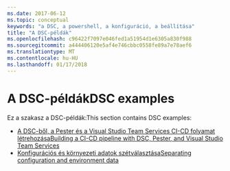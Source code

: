 ```yaml
---
ms.date: 2017-06-12
ms.topic: conceptual
keywords: "a DSC, a powershell, a konfiguráció, a beállítása"
title: "A DSC-példák"
ms.openlocfilehash: c96422f7097e046fed1a51954d1e6305a830f988
ms.sourcegitcommit: a444406120e5af4e746cbbc0558fe89a7e78aef6
ms.translationtype: MT
ms.contentlocale: hu-HU
ms.lasthandoff: 01/17/2018
---
```

# <a name="dsc-examples"></a><span data-ttu-id="54a10-103">A DSC-példák</span><span class="sxs-lookup"><span data-stu-id="54a10-103">DSC examples</span></span>

<span data-ttu-id="54a10-104">Ez a szakasz a DSC-példák:</span><span class="sxs-lookup"><span data-stu-id="54a10-104">This section contains DSC examples:</span></span>

- [<span data-ttu-id="54a10-105">A DSC-ből, a Pester és a Visual Studio Team Services CI-CD folyamat létrehozása</span><span class="sxs-lookup"><span data-stu-id="54a10-105">Building a CI-CD pipeline with DSC, Pester, and Visual Studio Team Services</span></span>](dscCiCd.md)
- [<span data-ttu-id="54a10-106">Konfigurációs és környezeti adatok szétválasztása</span><span class="sxs-lookup"><span data-stu-id="54a10-106">Separating configuration and environment data</span></span>](separatingEnvData.md)


